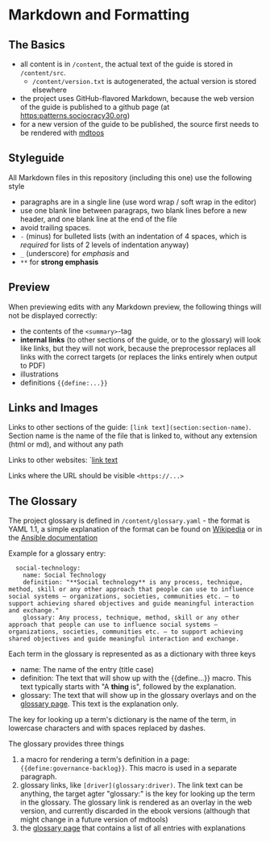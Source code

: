 # Markdown and Formatting

## The Basics

-   all content is in `/content`, the actual text of the guide is stored in `/content/src`.
    -   `/content/version.txt` is autogenerated, the actual version is stored elsewhere  
-   the project uses GitHub-flavored Markdown, because the web version of the guide is published to a github page (at <https:patterns.sociocracy30.org>)
-   for a new version of the guide to be published, the source first needs to be rendered with [mdtoos](https://github.com/bboc/mdtools)

## Styleguide

All Markdown files in this repository (including this one) use the following style

-   paragraphs are in a single line (use word wrap / soft wrap in the editor)
-   use one blank line between paragraps, two blank lines before a new header, and one blank line at the end of the file
-   avoid trailing spaces.
-   `-` (minus) for bulleted lists (with an indentation of 4 spaces, which is _required_ for lists of 2 levels of indentation anyway)
-   `_` (underscore) for _emphasis_ and
-   `**` for **strong emphasis**

## Preview

When previewing edits with any Markdown preview, the following things will not be displayed correctly: 

-   the contents of the `<summary>`-tag 
-   **internal links** (to other sections of the guide, or to the glossary) will look like links, but they will not work, because the preprocessor replaces all links with the correct targets (or replaces the links entirely when output to PDF)
-   illustrations
-   definitions `{{define:...}}`


## Links and Images

Links to other sections of the guide: `[link text](section:section-name)`. Section name is the name of the file that is linked to, without any extension (html or md), and without any path

Links to other websites: `[link text](https://...)

Links where the URL should be visible `<https://...>`


## The Glossary 

The project glossary is defined in `/content/glossary.yaml` - the format is YAML 1.1, a simple explanation of the format can be found on [Wikipedia](https://en.wikipedia.org/wiki/YAML) or in the [Ansible documentation](https://docs.ansible.com/ansible/latest/reference_appendices/YAMLSyntax.html)

Example for a glossary entry: 

```
  social-technology:
    name: Social Technology
    definition: "**Social technology** is any process, technique, method, skill or any other approach that people can use to influence social systems — organizations, societies, communities etc. — to support achieving shared objectives and guide meaningful interaction and exchange."
    glossary: Any process, technique, method, skill or any other approach that people can use to influence social systems — organizations, societies, communities etc. — to support achieving shared objectives and guide meaningful interaction and exchange.
```

Each term in the glossary is represented as as a dictionary with three keys

-   name: The name of the entry (title case)
-   definition: The text that will show up with the {{define...}} macro. This text typically starts with "A **thing** is", followed by the explanation.
-   glossary: The text that will show up in the glossary overlays and on the [glossary page](https://patterns.sociocracy30.org/glossary.html). This text is the explanation only.

The key for looking up a term's dictionary is the name of the term, in lowercase characters and with spaces replaced by dashes.

The glossary provides three things 
1.   a macro for rendering a term's definition in a page: `{{define:governance-backlog}}`. This macro is used in a separate paragraph.
1.   glossary links, like `[driver](glossary:driver)`. The link text can be anything, the target agter "glossary:" is the key for looking up the term in the glossary. The glossary link is rendered as an overlay in the web version, and currently discarded in the ebook versions (although that might change in a future version of mdtools)
1.   the  [glossary page](https://patterns.sociocracy30.org/glossary.html) that contains a list of all entries with explanations
